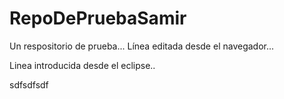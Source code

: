 # RepoDePruebaSamir
Un respositorio de prueba...
Línea editada desde el navegador...

Linea introducida desde el eclipse..

sdfsdfsdf